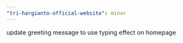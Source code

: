 ```yaml
---
"tri-hargianto-official-website": minor
---
```


update greeting message to use typing effect on homepage
